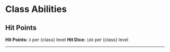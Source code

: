 # Class Abilities

## Hit Points

**Hit Points:** `X` per {class} level
**Hit Dice:** `1dX` per {class} level

---

